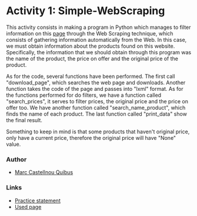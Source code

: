 Activity 1: Simple-WebScraping
=============================

This activity consists in making a program in Python which manages to filter information on this [page](https://www.banggood.com/Flashdeals.html) through the Web Scraping technique, which consists of gathering information automatically from the Web.
In this case, we must obtain information about the products found on this website. Specifically, the information that we should obtain through this program was the name of the product, the price on offer and the original price of the product.

As for the code, several functions have been performed. The first call "download_page", which searches the web page and downloads. Another function takes the code of the page and passes into "lxml" format. As for the functions performed for do filters, we have a function called "search_prices", it serves to filter prices, the original price and the price on offer too. We have another function called "search_name_product", which finds the name of each product. The last function called "print_data" show the final result.

Something to keep in mind is that some products that haven't original price, only have a current price, therefore the original price will have "None" value.


### Author ###
* [Marc Castellnou Quibus](https://github.com/MarCastellnou)

### Links ###
* [Practice statement](https://cv.udl.cat/access/content/attachment/102023-1819/Activitats/07919b10-6280-4738-bbc2-0f19c3ce386b/enunciat.pdf)
* [Used page](https://www.banggood.com/Flashdeals.html)
